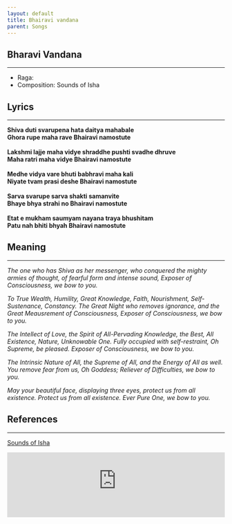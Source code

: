 ```yaml
---
layout: default
title: Bhairavi vandana
parent: Songs
---
```


## Bharavi Vandana
---
- Raga: 
- Composition: Sounds of Isha

## Lyrics
---

<p>
    <strong>
        Shiva duti svarupena hata daitya mahabale
        <br>
        Ghora rupe maha rave Bhairavi namostute
        <br>
        <br>
        Lakshmi lajje maha vidye shraddhe pushti svadhe dhruve
        <br>
        Maha ratri maha vidye Bhairavi namostute
        <br>
        <br>
        Medhe vidya vare bhuti babhravi maha kali
        <br>
        Niyate tvam prasi deshe Bhairavi namostute
        <br>
        <br>
        Sarva svarupe sarva shakti samanvite
        <br>
        Bhaye bhya strahi no Bhairavi namostute
        <br>
        <br>
        Etat e mukham saumyam nayana traya bhushitam
        <br>
        Patu nah bhiti bhyah Bhairavi namostute
    </strong>
</p>


## Meaning
---

<p>
    <em>
        The one who has Shiva as her messenger, who conquered the mighty armies of thought, of fearful form and intense sound, Exposer of Consciousness, we bow to you.
    </em>
</p>

<p>
    <em>
        To True Wealth, Humility, Great Knowledge, Faith, Nourishment, Self-Sustenance, Constancy. The Great Night who removes ignorance, and the Great Meausrement of Consciousness, Exposer of Consciousness, we bow to you.
    </em>
</p>

<p>
    <em>
        The Intellect of Love, the Spirit of All-Pervading Knowledge, the Best, All Existence, Nature, Unknowable One. Fully occupied with self-restraint, Oh Supreme, be pleased. Exposer of Consciousness, we bow to you.
    </em>
</p>

<p>
    <em>
        The Intrinsic Nature of All, the Supreme of All, and the Energy of All as well. You remove fear from us, Oh Goddess; Reliever of Difficulties, we bow to you.
    </em>
</p>

<p>
    <em>
        May your beautiful face, displaying three eyes, protect us from all existence. Protect us from all existence. Ever Pure One, we bow to you.
    </em>
</p>


## References
---
[Sounds of Isha](https://open.spotify.com/track/2BPfuEhYccGXJe4nXCW9XT?si=o7hDpwbwSByfEs7fCt4ZIw)

<iframe width="100%" src="https://www.youtube-nocookie.com/embed/3jSEc7ZJ1Z8" frameborder="0" allow="accelerometer; autoplay; clipboard-write; encrypted-media; gyroscope; picture-in-picture" allowfullscreen></iframe>
